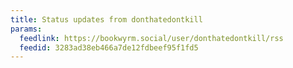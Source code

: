 ```yaml
---
title: Status updates from donthatedontkill
params:
  feedlink: https://bookwyrm.social/user/donthatedontkill/rss
  feedid: 3283ad38eb466a7de12fdbeef95f1fd5
---
```

